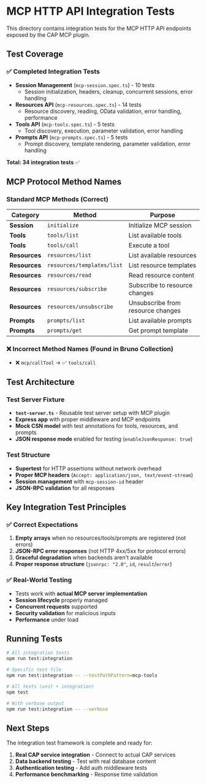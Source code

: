 # MCP HTTP API Integration Tests

This directory contains integration tests for the MCP HTTP API endpoints exposed by the CAP MCP plugin.

## Test Coverage

### ✅ Completed Integration Tests

- **Session Management** (`mcp-session.spec.ts`) - 10 tests
  - Session initialization, headers, cleanup, concurrent sessions, error handling
- **Resources API** (`mcp-resources.spec.ts`) - 14 tests
  - Resource discovery, reading, OData validation, error handling, performance
- **Tools API** (`mcp-tools.spec.ts`) - 5 tests
  - Tool discovery, execution, parameter validation, error handling
- **Prompts API** (`mcp-prompts.spec.ts`) - 5 tests
  - Prompt discovery, template rendering, parameter validation, error handling

**Total: 34 integration tests** ✅

## MCP Protocol Method Names

### Standard MCP Methods (Correct)

| Category      | Method                     | Purpose                           |
| ------------- | -------------------------- | --------------------------------- |
| **Session**   | `initialize`               | Initialize MCP session            |
| **Tools**     | `tools/list`               | List available tools              |
| **Tools**     | `tools/call`               | Execute a tool                    |
| **Resources** | `resources/list`           | List available resources          |
| **Resources** | `resources/templates/list` | List resource templates           |
| **Resources** | `resources/read`           | Read resource content             |
| **Resources** | `resources/subscribe`      | Subscribe to resource changes     |
| **Resources** | `resources/unsubscribe`    | Unsubscribe from resource changes |
| **Prompts**   | `prompts/list`             | List available prompts            |
| **Prompts**   | `prompts/get`              | Get prompt template               |

### ❌ Incorrect Method Names (Found in Bruno Collection)

- ❌ `mcp/callTool` → ✅ `tools/call`

## Test Architecture

### Test Server Fixture

- **`test-server.ts`** - Reusable test server setup with MCP plugin
- **Express app** with proper middleware and MCP endpoints
- **Mock CSN model** with test annotations for tools, resources, and prompts
- **JSON response mode** enabled for testing (`enableJsonResponse: true`)

### Test Structure

- **Supertest** for HTTP assertions without network overhead
- **Proper MCP headers** (`Accept: application/json, text/event-stream`)
- **Session management** with `mcp-session-id` header
- **JSON-RPC validation** for all responses

## Key Integration Test Principles

### ✅ Correct Expectations

1. **Empty arrays** when no resources/tools/prompts are registered (not errors)
2. **JSON-RPC error responses** (not HTTP 4xx/5xx for protocol errors)
3. **Graceful degradation** when backends aren't available
4. **Proper response structure** (`jsonrpc: "2.0"`, `id`, `result`/`error`)

### ✅ Real-World Testing

- Tests work with **actual MCP server implementation**
- **Session lifecycle** properly managed
- **Concurrent requests** supported
- **Security validation** for malicious inputs
- **Performance** under load

## Running Tests

```bash
# All integration tests
npm run test:integration

# Specific test file
npm run test:integration -- --testPathPattern=mcp-tools

# All tests (unit + integration)
npm test

# With verbose output
npm run test:integration -- --verbose
```

## Next Steps

The integration test framework is complete and ready for:

1. **Real CAP service integration** - Connect to actual CAP services
2. **Data backend testing** - Test with real database content
3. **Authentication testing** - Add auth middleware tests
4. **Performance benchmarking** - Response time validation
